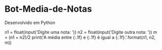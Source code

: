 # Bot-Media-de-Notas
Desenvolvido em Python

n1 = float(input('Digite uma nota: '))
n2 = float(input('Digite outra nota: '))
m = (n1 + n2)/2
print('A média entre {:.1f} e {:.1f} é igual a {:.1f}.'.format(n1, n2, m))
